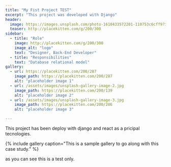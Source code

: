 ```yaml
---
title: "My Fist Project TEST"
excerpt: "This project was developed with Django"
header:
  image: https://images.unsplash.com/photo-1610433572201-110753c6cff9?ixid=MnwxMjA3fDB8MHxwaG90by1wYWdlfHx8fGVufDB8fHx8&ixlib=rb-1.2.1&auto=format&fit=crop&w=1050&q=80
  teaser: http://placekitten.com/g/200/300
sidebar:
  - title: "Role"
    image: http://placekitten.com/g/200/300
    image_alt: "logo"
    text: "Designer, Back-End Developer"
  - title: "Responsibilities"
    text: "Database relational model"
gallery:
  - url: https://placekitten.com/200/287
    image_path: https://placekitten.com/200/287
    alt: "placeholder image 1"
  - url: /assets/images/unsplash-gallery-image-2.jpg
    image_path: https://placekitten.com/200/139
    alt: "placeholder image 2"
  - url: /assets/images/unsplash-gallery-image-3.jpg
    image_path: https://placekitten.com/200/286
    alt: "placeholder image 3"

---
```


This project has been deploy with django and react as a pricipal tecnologies.

{% include gallery caption="This is a sample gallery to go along with this case study." %}

as you can see this is a test only.